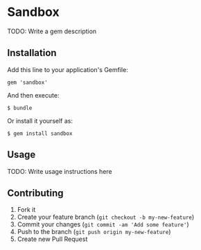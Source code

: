 # Sandbox

TODO: Write a gem description

## Installation

Add this line to your application's Gemfile:

    gem 'sandbox'

And then execute:

    $ bundle

Or install it yourself as:

    $ gem install sandbox

## Usage

TODO: Write usage instructions here

## Contributing

1. Fork it
2. Create your feature branch (`git checkout -b my-new-feature`)
3. Commit your changes (`git commit -am 'Add some feature'`)
4. Push to the branch (`git push origin my-new-feature`)
5. Create new Pull Request
